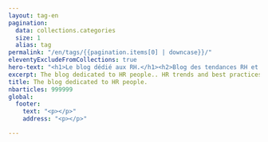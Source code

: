 ```yaml
---
layout: tag-en
pagination:
  data: collections.categories
  size: 1
  alias: tag
permalink: "/en/tags/{{pagination.items[0] | downcase}}/"
eleventyExcludeFromCollections: true
hero-text: "<h1>Le blog dédié aux RH.</h1><h2>Blog des tendances RH et bonnes pratiques</h2>"
excerpt: The blog dedicated to HR people.. HR trends and best practices blog
title: The blog dedicated to HR people.
nbarticles: 999999
global:
  footer:
    text: "<p></p>"
    address: "<p></p>"

---
```

